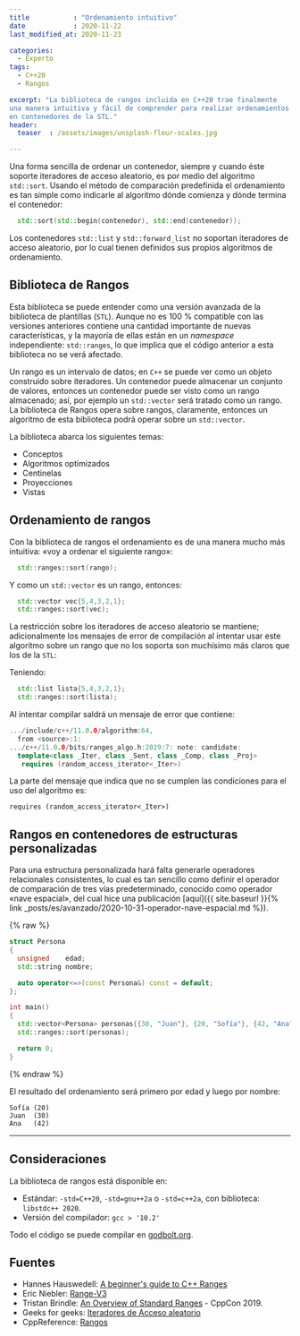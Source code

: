 ```yaml
---
title           : "Ordenamiento intuitivo"
date            : 2020-11-22
last_modified_at: 2020-11-23

categories:
  - Experto
tags:
  - C++20
  - Rangos

excerpt: "La biblioteca de rangos incluida en C++20 trae finalmente 
una manera intuitiva y fácil de comprender para realizar ordenamientos 
en contenedores de la STL."
header:
  teaser  : /assets/images/unsplash-fleur-scales.jpg

---
```


Una forma sencilla de ordenar un contenedor, siempre y cuando éste 
soporte iteradores de acceso aleatorio, es por medio del algoritmo `std::sort`. 
Usando el método de comparación predefinida el ordenamiento es tan simple como 
indicarle al algoritmo dónde comienza y dónde termina el contenedor:

```c++
  std::sort(std::begin(contenedor), std::end(contenedor));
```

Los contenedores `std::list` y `std::forward_list` no soportan iteradores de acceso
aleatorio, por lo cual tienen definidos sus propios algoritmos de ordenamiento.

## Biblioteca de Rangos

Esta biblioteca se puede entender como una versión avanzada de la biblioteca
de plantillas (`STL`). Aunque no es 100 % compatible con las versiones anteriores
contiene una cantidad importante de nuevas características, y la mayoría de ellas
están en un _namespace_ independiente: `std::ranges`, lo que implica que el código
anterior a esta biblioteca no se verá afectado.

Un rango es un intervalo de datos; en `C++` se puede ver como un objeto 
construido sobre iteradores. Un contenedor puede almacenar un conjunto de valores, 
entonces un contenedor puede ser visto como un rango almacenado; así, por ejemplo
un `std::vector` será tratado como un rango. La biblioteca de Rangos opera sobre
rangos, claramente, entonces un algoritmo de esta biblioteca podrá operar sobre 
un `std::vector`.

La biblioteca abarca los siguientes temas:  
- Conceptos
- Algoritmos optimizados
- Centinelas
- Proyecciones
- Vistas

## Ordenamiento de rangos

Con la biblioteca de rangos el ordenamiento es de una manera mucho más intuitiva:
«voy a ordenar el siguiente rango»:

```c++
  std::ranges::sort(rango);
```

Y como un `std::vector` es un rango, entonces:

```c++
  std::vector vec{5,4,3,2,1};
  std::ranges::sort(vec);
```

La restricción sobre los iteradores de acceso aleatorio se mantiene; adicionalmente
los mensajes de error de compilación al intentar usar este algoritmo sobre un 
rango que no los soporta son muchísimo más claros que los de la `STL`:

Teniendo:
```c++
  std::list lista{5,4,3,2,1};
  std::ranges::sort(lista);
```

Al intentar compilar saldrá un mensaje de error que contiene:
```c++
.../include/c++/11.0.0/algorithm:64,
  from <source>:1:
.../c++/11.0.0/bits/ranges_algo.h:2019:7: note: candidate: 
  template<class _Iter, class _Sent, class _Comp, class _Proj>  
   requires (random_access_iterator<_Iter>) 
```

La parte del mensaje que indica que no se cumplen las condiciones para el uso 
del algoritmo es: 

    requires (random_access_iterator<_Iter>)


## Rangos en contenedores de estructuras personalizadas

Para una estructura personalizada hará falta generarle operadores relacionales
consistentes, lo cual es tan sencillo como definir el operador de comparación 
de tres vías predeterminado, conocido como operador 
«nave espacial», del cual hice una publicación [aquí]({{ site.baseurl }}{% link _posts/es/avanzado/2020-10-31-operador-nave-espacial.md %}).

{% raw %}
```c++
struct Persona
{
  unsigned    edad;
  std::string nombre;

  auto operator<=>(const Persona&) const = default;
};

int main()
{
  std::vector<Persona> personas{{30, "Juan"}, {20, "Sofía"}, {42, "Ana"}};
  std::ranges::sort(personas);

  return 0;
}
```
{% endraw %}

El resultado del ordenamiento será primero por edad y luego por nombre:

    Sofía (20)
    Juan  (30)
    Ana   (42)

---
## Consideraciones

La biblioteca de rangos está disponible en:
- Estándar: `-std=C++20`, `-std=gnu++2a` o `-std=c++2a`, con biblioteca: `libstdc++ 2020`. 
- Versión del compilador: `gcc > '10.2'`

Todo el código se puede compilar en [godbolt.org](https://godbolt.org/).

## Fuentes
- Hannes Hauswedell: [A beginner's guide to C++ Ranges](https://hannes.hauswedell.net/post/2019/11/30/range_intro/)
- Eric Niebler: [Range-V3](https://ericniebler.github.io/range-v3/)
- Tristan Brindle: [An Overview of Standard Ranges](https://youtu.be/SYLgG7Q5Zws) - CppCon 2019.
- Geeks for geeks: [Iteradores de Acceso aleatorio](https://www.geeksforgeeks.org/random-access-iterators-in-cpp/)
- CppReference: [Rangos](https://es.cppreference.com/w/cpp/ranges)
